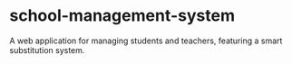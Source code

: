 # school-management-system
A web application for managing students and teachers, featuring a smart substitution system.
